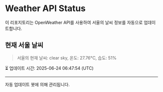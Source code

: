 
# Weather API Status

이 리포지토리는 OpenWeather API를 사용하여 서울의 날씨 정보를 자동으로 업데이트합니다.

## 현재 서울 날씨
> 서울의 현재 날씨: clear sky, 온도: 27.76°C, 습도: 51%

⏳ 업데이트 시간: 2025-06-24 06:47:54 (UTC)

---
자동 업데이트 봇에 의해 관리됩니다.
